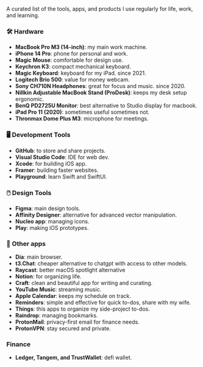 A curated list of the tools, apps, and products I use regularly for life, work, and learning.


### 🛠️ Hardware 
- **MacBook Pro M3 (14-inch)**: my main work machine.  
- **iPhone 14 Pro**: phone for personal and work. 
- **Magic Mouse**: comfortable for design use.
- **Keychron K3**: compact mechanical keyboard.
- **Magic Keyboard**: keyboard for my iPad. since 2021.   
- **Logitech Brio 500**: value for money webcam.  
- **Sony CH710N Headphones**: great for focus and music. since 2020.
- **Nillkin Adjustable MacBook Stand (ProDesk)**: keeps my desk setup ergonomic.  
- **BenQ PD2725U Monitor**: best alternative to Studio display for macbook.  
- **iPad Pro 11 (2020)**: sometimes useful sometimes not.  
- **Thronmax Dome Plus M3**: microphone for meetings.

### 🖥️ Development Tools
- **GitHub**: to store and share projects.
- **Visual Studio Code**: IDE for web dev. 
- **Xcode**: for building iOS app.
- **Framer**: building faster websites. 
- **Playground**: learn Swift and SwiftUI. 

### 🖱️ Design Tools 
- **Figma**: main design tools.
- **Affinity Designer**: alternative for advanced vector manipulation.
- **Nucleo app**: managing icons.
- **Play**: making iOS prototypes.


### 📱 Other apps
- **Dia**: main browser.
- **t3.Chat**: cheaper alternative to chatgpt with access to other models. 
- **Raycast**: better macOS spotlight alternative
- **Notion**: for organizing life.  
- **Craft**: clean and beautiful app for writing and curating.  
- **YouTube Music**: streaming music.  
- **Apple Calendar**: keeps my schedule on track.  
- **Reminders**: simple and effective for quick to-dos, share with my wife. 
- **Things**: this apps to organize my side-project to-dos. 
- **Raindrop**: managing bookmarks.
- **ProtonMail**: privacy-first email for finance needs. 
- **ProtonVPN**: stay secured and private. 

### Finance
- **Ledger, Tangem, and TrustWallet**: defi wallet. 

  
